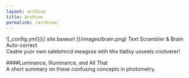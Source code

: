 ```yaml
---
layout: archive
title: Archive
permalink: /archive/
---
```


![_config.yml]({{ site.baseurl }}/images/brain.png) Text Scrambler & Brain Auto-correct  
Ceatre yuor own salebmrcd meagsse wtih tihs tlatloy usseels cnotverer!  

####Luminance, Illuminance, and All That  
A short summary on these confusing concepts in photometry.  

